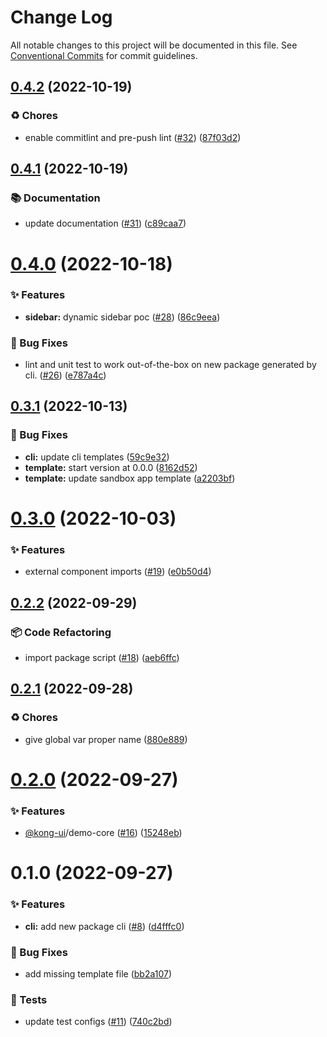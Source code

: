 # Change Log

All notable changes to this project will be documented in this file.
See [Conventional Commits](https://conventionalcommits.org) for commit guidelines.

## [0.4.2](https://github.com/Kong/kong-ui-shared-components/compare/@kong-ui/cli@0.4.1...@kong-ui/cli@0.4.2) (2022-10-19)


### ♻️ Chores

* enable commitlint and pre-push lint ([#32](https://github.com/Kong/kong-ui-shared-components/issues/32)) ([87f03d2](https://github.com/Kong/kong-ui-shared-components/commit/87f03d2deb195d5e297863687eb9e832b78a5357))





## [0.4.1](https://github.com/Kong/kong-ui-shared-components/compare/@kong-ui/cli@0.4.0...@kong-ui/cli@0.4.1) (2022-10-19)


### 📚 Documentation

* update documentation ([#31](https://github.com/Kong/kong-ui-shared-components/issues/31)) ([c89caa7](https://github.com/Kong/kong-ui-shared-components/commit/c89caa785cfdb702dfd9691a60823e34bcbea481))





# [0.4.0](https://github.com/Kong/kong-ui-shared-components/compare/@kong-ui/cli@0.3.1...@kong-ui/cli@0.4.0) (2022-10-18)


### ✨ Features

* **sidebar:** dynamic sidebar poc ([#28](https://github.com/Kong/kong-ui-shared-components/issues/28)) ([86c9eea](https://github.com/Kong/kong-ui-shared-components/commit/86c9eea52cf7820fb6a40fc00ed86d32ee32dbaf))


### 🐛 Bug Fixes

* lint and unit test to work out-of-the-box on new package generated by cli. ([#26](https://github.com/Kong/kong-ui-shared-components/issues/26)) ([e787a4c](https://github.com/Kong/kong-ui-shared-components/commit/e787a4c5eb15d3d179957e63f2a2e6befd38890d))





## [0.3.1](https://github.com/Kong/kong-ui-shared-components/compare/@kong-ui/cli@0.3.0...@kong-ui/cli@0.3.1) (2022-10-13)


### 🐛 Bug Fixes

* **cli:** update cli templates ([59c9e32](https://github.com/Kong/kong-ui-shared-components/commit/59c9e326a6804b14160aace72d0666b292aae811))
* **template:** start version at 0.0.0 ([8162d52](https://github.com/Kong/kong-ui-shared-components/commit/8162d52568c572862b2cde1a9b4b1bca0717ec03))
* **template:** update sandbox app template ([a2203bf](https://github.com/Kong/kong-ui-shared-components/commit/a2203bf4e92656c9836593a7cf1dd6704035190f))





# [0.3.0](https://github.com/Kong/kong-ui-shared-components/compare/@kong-ui/cli@0.2.2...@kong-ui/cli@0.3.0) (2022-10-03)


### ✨ Features

* external component imports ([#19](https://github.com/Kong/kong-ui-shared-components/issues/19)) ([e0b50d4](https://github.com/Kong/kong-ui-shared-components/commit/e0b50d42b383870f6274ef2f92eb0520902ba840))





## [0.2.2](https://github.com/Kong/kong-ui-shared-components/compare/@kong-ui/cli@0.2.1...@kong-ui/cli@0.2.2) (2022-09-29)


### 📦 Code Refactoring

* import package script ([#18](https://github.com/Kong/kong-ui-shared-components/issues/18)) ([aeb6ffc](https://github.com/Kong/kong-ui-shared-components/commit/aeb6ffc081a3b606c7c4f0fcab3b463ffa463a3f))





## [0.2.1](https://github.com/Kong/kong-ui-shared-components/compare/@kong-ui/cli@0.2.0...@kong-ui/cli@0.2.1) (2022-09-28)


### ♻️ Chores

* give global var proper name ([880e889](https://github.com/Kong/kong-ui-shared-components/commit/880e889cb3225c076508f009e54e4f67ece0c4a5))





# [0.2.0](https://github.com/Kong/kong-ui-shared-components/compare/@kong-ui/cli@0.1.0...@kong-ui/cli@0.2.0) (2022-09-27)


### ✨ Features

* [@kong-ui](https://github.com/kong-ui)/demo-core ([#16](https://github.com/Kong/kong-ui-shared-components/issues/16)) ([15248eb](https://github.com/Kong/kong-ui-shared-components/commit/15248eb1cd52b9a24818dd73dbbfe24f43ae3ff5))





# 0.1.0 (2022-09-27)


### ✨ Features

* **cli:** add new package cli ([#8](https://github.com/Kong/kong-ui-shared-components/issues/8)) ([d4fffc0](https://github.com/Kong/kong-ui-shared-components/commit/d4fffc0b9e022655105fa1c3dd229e1b238efeaf))


### 🐛 Bug Fixes

* add missing template file ([bb2a107](https://github.com/Kong/kong-ui-shared-components/commit/bb2a1076ec89dd19d9d0e679a9aa702f6022a9bf))


### 🚨 Tests

* update test configs ([#11](https://github.com/Kong/kong-ui-shared-components/issues/11)) ([740c2bd](https://github.com/Kong/kong-ui-shared-components/commit/740c2bd8257412b9cdea7041cb5bc935803e27bd))
